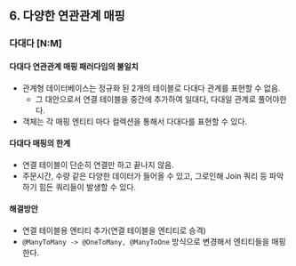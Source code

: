 ## 6. 다양한 연관관계 매핑

### 다대다 [N:M]

#### 다대다 연관관계 매핑 패러다임의 불일치
- 관계형 데이터베이스는 정규화 된 2개의 테이블로 다대다 관계를 표현할 수 없음.
  - 그 대안으로서 연결 테이블을 중간에 추가하여 일대다, 다대일 관계로 풀어야한다.
- 객체는 각 매핑 엔티티 마다 컬렉션을 통해서 다대다를 표현할 수 있다.

#### 다대다 매핑의 한계
- 연결 테이블이 단순히 연결만 하고 끝나지 않음.
- 주문시간, 수량 같은 다양한 데이터가 들어올 수 있고, 그로인해 Join 쿼리 등 파악하기 힘든 쿼리들이 발생할 수 있다.

#### 해결방안
- 연결 테이블용 엔티티 추가(연결 테이블을 엔티티로 승격)
- `@ManyToMany -> @OneToMany, @ManyToOne` 방식으로 변경해서 엔티티들을 매핑한다.

